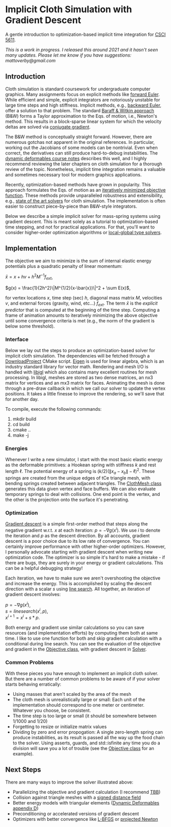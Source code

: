 # Implicit Cloth Simulation with Gradient Descent

A gentle introduction to optimization-based implicit time integration for [CSCI 5611](https://umtc.catalog.prod.coursedog.com/courses/8103481).

_This is a work in progress. I released this around 2021 and it hasn't seen many updates. Please let me know if you have suggestions: mattoverby@gmail.com_

## Introduction

Cloth simulation is standard coursework for undergraduate computer graphics.
Many assignments focus on explicit methods like [forward Euler](https://en.wikipedia.org/wiki/Euler_method).
While efficient and simple, explicit integrators are notoriously unstable for large time steps and high stiffness.
Implicit methods, e.g., [backward Euler](https://en.wikipedia.org/wiki/Backward_Euler_method), offer a solution to that problem.
The standard [Baraff & Witkin approach](https://doi.org/10.1145/280814.280821) (B&W) forms a Taylor approximation to the Eqs. of motion, i.e., Newton's method.
This results in a block-sparse linear system for which the velocity deltas are solved via [conjugate gradient](https://www.cs.cmu.edu/~quake-papers/painless-conjugate-gradient.pdf).

The B&W method is conceptually straight forward. However, there are numerous gotchas not apparent in the original references.
In particular, working out the Jacobians of some models can be nontrivial. Even when correct, the derivatives can still produce hard-to-debug instabilities.
The [dynamic deformables course notes](https://doi.org/10.1145/3388769.3407490) describes this well, and I highly recommend reviewing the later chapters on cloth simulation for a thorough review of the topic.
Nonetheless, implicit time integration remains a valuable and sometimes necessary tool for modern graphics applications.

Recently, optimization-based methods have grown in popularity. This approach formulates the Eqs. of motion as an [iteratively minimized objective function](https://en.wikipedia.org/wiki/Optimization_problem).
These methods provide unparalleled robustness and extensibility, e.g., [state of the art solvers](https://doi.org/10.1145/3450626.3459767) for cloth simulation.
The implementation is often easier to construct piece-by-piece than B&W-style integrators.

Below we describe a simple implicit solver for mass-spring systems using gradient descent.
This is meant solely as a tutorial to optimization-based time stepping, and not for practical applications.
For that, you'll want to consider higher-order optimization algorithms or [local-global type solvers](https://github.com/alecjacobson/computer-graphics-mass-spring-systems).

## Implementation

The objective we aim to minimize is the sum of internal elastic energy potentials plus a quadratic penalty of linear momentum:

$`\bar{x} = x + hv + h^2 M^{-1} f_{ext}`$,

$`g(x) = \frac{1}{2h^2}\|M^{1/2}(x-\bar{x})\|^2 + \sum E(x)`$,

for vertex locations $x$, time step (sec) $h$, diagonal mass matrix $M$, velocities $v$, and external forces (gravity, wind, etc...)
$`f_{ext}`$. The term $`\bar{x}`$ is the *explicit predictor*
that is computed at the beginning of the time step. Computing a frame of animation amounts to iteratively minimizing the above objective until some convergence criteria is met
(e.g., the norm of the gradient is below some threshold).

### Interface

Below we lay out the steps to produce an optimization-based solver for implicit cloth simulation.
The dependencies will be fetched through a [DownloadProject](https://github.com/Crascit/DownloadProject) CMake script.
[Eigen](https://eigen.tuxfamily.org) is used for linear algebra, which is an industry standard library for vector math.
Rendering and mesh I/O is handled with [libigl](https://libigl.github.io) which also contains many excellent routines for mesh processing.
In libigl, meshes are stored as two dense matrices, an nx3 matrix for vertices and an mx3 matrix for faces.
Animating the mesh is done through a pre-draw callback in which we call our solver to update the vertex positions.
It takes a little finesse to improve the rendering, so we'll save that for another day.

To compile, execute the following commands:
1. mkdir build
2. cd build
3. cmake ..
4. make -j

### Energies

Whenever I write a new simulator, I start with the most basic elastic energy as the deformable primitives: a Hookean spring with stiffness $k$ and rest length $`\ell`$. The potential energy of a spring is $`(k/2)(\|x_a-x_b\|-\ell)^2`$.
These springs are created from the unique edges of tCe triangle mesh, with bending springs created between adjacent triangles.
The [ClothMesh class](src/ClothMesh.hpp) generates this data given vertex and face buffers.
We can also evaluate temporary springs to deal with collisions. One end point is the vertex, and the other is the projection onto the surface it's penetrating.

### Optimization

[Gradient descent](https://en.wikipedia.org/wiki/Gradient_descent) is a simple first-order method that steps along the negative gradient w.r.t. $x$ at each iteration: $`p = -\nabla g(x^i)`$. We use $i$ to denote the iteration and $p$ as the descent direction. By all accounts, gradient descent is a poor choice due to its low rate of convergence. You can certainly improve performance with other higher-order optimizers. However, I personally advocate starting with gradient descent when writing new optimization code. The optimizer is so simple it's hard to make a mistake - if there are bugs, they are surely in your energy or gradient calculations. This can be a helpful debugging strategy!

Each iteration, we have to make sure we aren't overshooting the objective and increase the energy. This is accomplished by scaling the descent direction with a scalar $s$ using [line search](https://en.wikipedia.org/wiki/Line_search). All together, an iteration of gradient descent involves:

$`p = -\nabla g(x^i)`$,<br>
$`s = linesearch(x^i, p)`$,<br>
$`x^{i + 1} = x^i + s * p`$.

Both energy and gradient use similar calculations so you can save resources (and implementation efforts) by computing them both at same time. I like to use one function for both and skip gradient calculation with a conditional during line search. You can see the evaluation of the objective and gradient in the [Objective class](src/Objective.hpp), with gradient descent in [Solver](src/Solver.hpp).

### Common Problems
With these pieces you have enough to implement an implicit cloth solver. But there are a number of common problems to be aware of if your solver starts behaving erratically:
- Using masses that aren't scaled by the area of the mesh
- The cloth mesh is unrealistically large or small: Each unit of the implementation should correspond to one meter or centimeter. Whatever you choose, be consistent.
- The time step is too large or small (it should be somewhere between 1/1000 and 1/20)
- Forgetting to resize or initialize matrix values
- Dividing by zero and error propogation: A single zero-length spring can produce instabilities, as its result is passed all the way up the food chain to the solver. Using asserts, guards, and std::isfinite any time you do a division will save you a lot of trouble (see the [Objective class](src/Objective.hpp) for an example).

## Next Steps

There are many ways to improve the solver illustrated above:
- Parallelizing the objective and gradient calculation (I recommend [TBB](https://software.intel.com/en-us/oneapi/onetbb))
- Collision against triangle meshes with a [signed distance field](https://github.com/InteractiveComputerGraphics/TriangleMeshDistance)
- Better energy models with triangular elements ([Dynamic Deformables appendix D](https://doi.org/10.1145/3388769.3407490))
- Preconditioning or accelerated versions of gradient descent
- Optimizers with better convergence like [L-BFGS](https://en.wikipedia.org/wiki/Limited-memory_BFGS) or [projected Newton](https://doi.org/10.1145/1073368.1073394)
